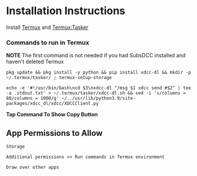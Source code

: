 # Installation Instructions

Install [Termux](https://f-droid.org/en/packages/com.termux/) and [Termux:Tasker](https://f-droid.org/en/packages/com.termux.tasker/)

### Commands to run in Termux

**NOTE** The first command is not needed if you had SubsDCC installed and haven't deleted Termux

```
pkg update && pkg install -y python && pip install xdcc-dl && mkdir -p ~/.termux/tasker/ ; termux-setup-storage
```

```
echo -e '#!/usr/bin/bash\ncd $3\nxdcc-dl "/msg $1 xdcc send #$2" | tee -a .stdout.txt' > ~/.termux/tasker/xdcc-dl.sh && sed -i 's/columns = 80/columns = 1000/g' ~/../usr/lib/python3.9/site-packages/xdcc_dl/xdcc/XDCCClient.py
```

**Tap Command To Show Copy Button**

## App Permissions to Allow

`Storage`

`Additional permissions >> Run commands in Termux environment`

`Draw over other apps`
